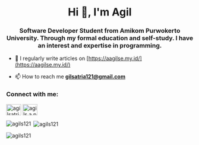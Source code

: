 <h1 align="center">Hi 👋, I'm Agil</h1>
<h3 align="center">Software Developer Student from Amikom Purwokerto University. Through my formal education and self-study. I have an interest and expertise in programming.</h3>

- 📝 I regularly write articles on [https://aagilse.my.id/](https://aagilse.my.id/)

- 📫 How to reach me **gilsatria121@gmail.com**

<h3 align="left">Connect with me:</h3>
<p align="left">
<a href="https://linkedin.com/in/agilsatriaancangpamungkas" target="blank"><img align="center" src="https://raw.githubusercontent.com/rahuldkjain/github-profile-readme-generator/master/src/images/icons/Social/linked-in-alt.svg" alt="agilsatriaancangpamungkas" height="30" width="40" /></a>
<a href="https://instagram.com/agils.a.p" target="blank"><img align="center" src="https://raw.githubusercontent.com/rahuldkjain/github-profile-readme-generator/master/src/images/icons/Social/instagram.svg" alt="agils.a.p" height="30" width="40" /></a>
</p>

<p><img align="left" src="https://github-readme-stats.vercel.app/api/top-langs?username=agils121&show_icons=true&locale=en&layout=compact" alt="agils121" /></p>

<p>&nbsp;<img align="center" src="https://github-readme-stats.vercel.app/api?username=agils121&show_icons=true&locale=en" alt="agils121" /></p>

<p><img align="center" src="https://github-readme-streak-stats.herokuapp.com/?user=agils121&" alt="agils121" /></p>
